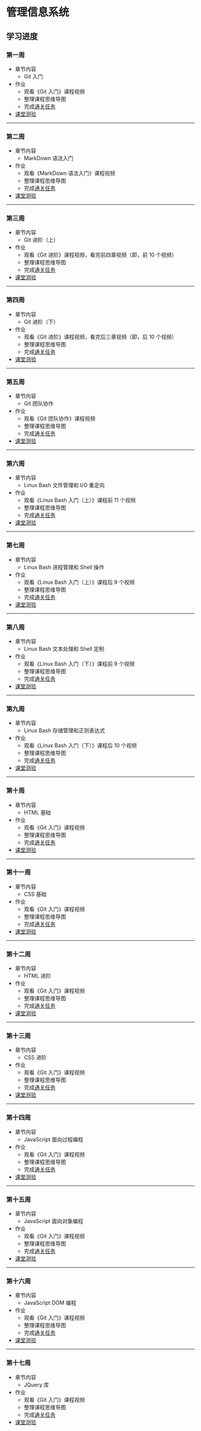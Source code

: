 # 管理信息系统

## 学习进度

### 第一周

- 章节内容  
  - Git 入门
- 作业  
  - 观看《Git 入门》课程视频
  - 整理课程思维导图
  - 完成[通关任务](https://github.com/wangding/courses/blob/master/github/TaskS01.md)
- [课堂测验](https://github.com/wangding/courses/blob/backDoor/github/test/s01.md)

---

### 第二周

- 章节内容  
  - MarkDown 语法入门
- 作业  
  - 观看《MarkDown 语法入门》课程视频
  - 整理课程思维导图
  - 完成[通关任务](https://github.com/wangding/courses/blob/master/markdown/Task01.md)
- [课堂测验](https://github.com/wangding/courses/blob/backDoor/github/test/s02.md)

---

### 第三周

- 章节内容  
  - Git 进阶（上）
- 作业  
  - 观看《Git 进阶》课程视频，看完前四章视频（即，前 10 个视频）
  - 整理课程思维导图
  - 完成[通关任务](https://github.com/wangding/courses/blob/master/github/TaskS02.md)
- [课堂测验](https://github.com/wangding/courses/blob/backDoor/github/test/s03.md)

---

### 第四周

- 章节内容  
  - Git 进阶（下）
- 作业  
  - 观看《Git 进阶》课程视频，看完后三章视频（即，后 10 个视频）
  - 整理课程思维导图
  - 完成[通关任务](https://github.com/wangding/courses/blob/master/github/TaskS02.md)
- [课堂测验](https://github.com/wangding/courses/blob/backDoor/github/test/s03.md)

---

### 第五周

- 章节内容  
  - Git 团队协作
- 作业  
  - 观看《Git 团队协作》课程视频
  - 整理课程思维导图
  - 完成[通关任务](https://github.com/wangding/courses/blob/master/github/TaskS03.md)
- [课堂测验](https://github.com/wangding/courses/blob/backDoor/github/test/s04.md)

---

### 第六周

- 章节内容  
  - Linux Bash 文件管理和 I/O 重定向
- 作业  
  - 观看《Linux Bash 入门（上）》课程前 11 个视频
  - 整理课程思维导图
  - 完成[通关任务](https://github.com/wangding/courses/blob/master/github/TaskS01.md)
- [课堂测验](https://github.com/wangding/courses/blob/master/github/tasks09.md)

---

### 第七周

- 章节内容  
  - Linux Bash 进程管理和 Shell 操作
- 作业  
  - 观看《Linux Bash 入门（上）》课程后 9 个视频
  - 整理课程思维导图
  - 完成[通关任务](https://github.com/wangding/courses/blob/master/github/TaskS01.md)
- [课堂测验](https://github.com/wangding/courses/blob/master/github/tasks09.md)

---

### 第八周

- 章节内容  
  - Linux Bash 文本处理和 Shell 定制
- 作业  
  - 观看《Linux Bash 入门（下）》课程前 9 个视频
  - 整理课程思维导图
  - 完成[通关任务](https://github.com/wangding/courses/blob/master/github/tasks09-2.md)
- [课堂测验]()

---

### 第九周

- 章节内容  
  - Linux Bash 存储管理和正则表达式
- 作业  
  - 观看《Linux Bash 入门（下）》课程后 10 个视频
  - 整理课程思维导图
  - 完成[通关任务](https://github.com/wangding/courses/blob/master/github/tasks09-2.md)
- [课堂测验]()

---

### 第十周

- 章节内容  
  - HTML 基础
- 作业  
  - 观看《Git 入门》课程视频
  - 整理课程思维导图
  - 完成[通关任务](https://github.com/wangding/courses/blob/master/github/TaskS01.md)
- [课堂测验]()

---

### 第十一周

- 章节内容  
  - CSS 基础
- 作业  
  - 观看《Git 入门》课程视频
  - 整理课程思维导图
  - 完成[通关任务](https://github.com/wangding/courses/blob/master/github/TaskS01.md)
- [课堂测验]()

---

### 第十二周

- 章节内容  
  - HTML 进阶
- 作业  
  - 观看《Git 入门》课程视频
  - 整理课程思维导图
  - 完成[通关任务](https://github.com/wangding/courses/blob/master/github/TaskS01.md)
- [课堂测验]()

---

### 第十三周

- 章节内容  
  - CSS 进阶
- 作业  
  - 观看《Git 入门》课程视频
  - 整理课程思维导图
  - 完成[通关任务](https://github.com/wangding/courses/blob/master/github/TaskS01.md)
- [课堂测验]()

---

### 第十四周

- 章节内容  
  - JavaScript 面向过程编程
- 作业  
  - 观看《Git 入门》课程视频
  - 整理课程思维导图
  - 完成[通关任务](https://github.com/wangding/courses/blob/master/github/TaskS01.md)
- [课堂测验]()

---

### 第十五周

- 章节内容  
  - JavaScript 面向对象编程
- 作业  
  - 观看《Git 入门》课程视频
  - 整理课程思维导图
  - 完成[通关任务](https://github.com/wangding/courses/blob/master/github/TaskS01.md)
- [课堂测验]()

---

### 第十六周

- 章节内容  
  - JavaScript DOM 编程
- 作业  
  - 观看《Git 入门》课程视频
  - 整理课程思维导图
  - 完成[通关任务](https://github.com/wangding/courses/blob/master/github/TaskS01.md)
- [课堂测验]()

---

### 第十七周

- 章节内容  
  - JQuery 库
- 作业  
  - 观看《Git 入门》课程视频
  - 整理课程思维导图
  - 完成[通关任务](https://github.com/wangding/courses/blob/master/github/TaskS01.md)
- [课堂测验]()

